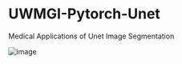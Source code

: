 # UWMGI-Pytorch-Unet
Medical Applications of Unet Image Segmentation

![image](https://user-images.githubusercontent.com/78232682/173234644-a4ada62b-4e33-4a04-8a48-42083a42ecb4.png)

